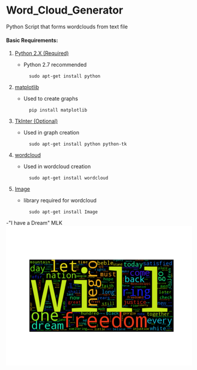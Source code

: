 # Word_Cloud_Generator
Python Script that forms wordclouds from text file

#### Basic Requirements:
1. [Python 2.X (Required)](https://www.python.org/downloads/)
	* Python 2.7 recommended
    
            sudo apt-get install python
  
2. [matplotlib](http://matplotlib.org/downloads.html)
    * Used to create graphs

            pip install matplotlib

3. [TkInter (Optional)](https://wiki.python.org/moin/TkInter)
    * Used in graph creation

            sudo apt-get install python python-tk

4. [wordcloud](http://amueller.github.io/word_cloud/index.html)
    * Used in wordcloud creation

            sudo apt-get install wordcloud
            
5. [Image](http://www.pythonware.com/products/pil/)
    * library required for wordcloud

            sudo apt-get install Image
	    
-"I have a Dream" MLK
![alt tag](https://raw.githubusercontent.com/shyamw/Word_Cloud_Generator/master/Images/i_have_a_dream.png)







